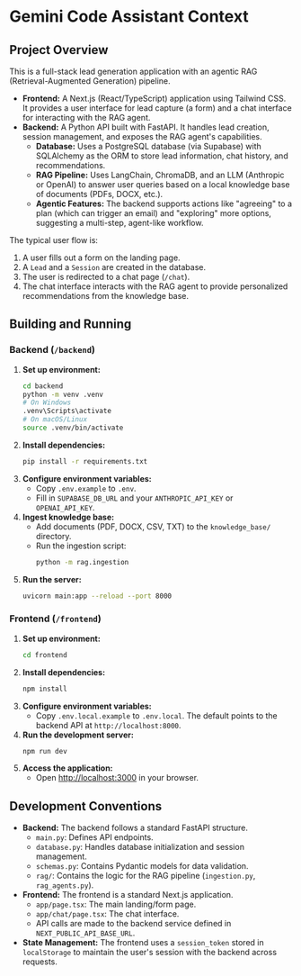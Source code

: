 # Gemini Code Assistant Context

## Project Overview

This is a full-stack lead generation application with an agentic RAG (Retrieval-Augmented Generation) pipeline.

*   **Frontend:** A Next.js (React/TypeScript) application using Tailwind CSS. It provides a user interface for lead capture (a form) and a chat interface for interacting with the RAG agent.
*   **Backend:** A Python API built with FastAPI. It handles lead creation, session management, and exposes the RAG agent's capabilities.
    *   **Database:** Uses a PostgreSQL database (via Supabase) with SQLAlchemy as the ORM to store lead information, chat history, and recommendations.
    *   **RAG Pipeline:** Uses LangChain, ChromaDB, and an LLM (Anthropic or OpenAI) to answer user queries based on a local knowledge base of documents (PDFs, DOCX, etc.).
    *   **Agentic Features:** The backend supports actions like "agreeing" to a plan (which can trigger an email) and "exploring" more options, suggesting a multi-step, agent-like workflow.

The typical user flow is:
1.  A user fills out a form on the landing page.
2.  A `Lead` and a `Session` are created in the database.
3.  The user is redirected to a chat page (`/chat`).
4.  The chat interface interacts with the RAG agent to provide personalized recommendations from the knowledge base.

## Building and Running

### Backend (`/backend`)

1.  **Set up environment:**
    ```bash
    cd backend
    python -m venv .venv
    # On Windows
    .venv\Scripts\activate
    # On macOS/Linux
    source .venv/bin/activate
    ```
2.  **Install dependencies:**
    ```bash
    pip install -r requirements.txt
    ```
3.  **Configure environment variables:**
    *   Copy `.env.example` to `.env`.
    *   Fill in `SUPABASE_DB_URL` and your `ANTHROPIC_API_KEY` or `OPENAI_API_KEY`.
4.  **Ingest knowledge base:**
    *   Add documents (PDF, DOCX, CSV, TXT) to the `knowledge_base/` directory.
    *   Run the ingestion script:
        ```bash
        python -m rag.ingestion
        ```
5.  **Run the server:**
    ```bash
    uvicorn main:app --reload --port 8000
    ```

### Frontend (`/frontend`)

1.  **Set up environment:**
    ```bash
    cd frontend
    ```
2.  **Install dependencies:**
    ```bash
    npm install
    ```
3.  **Configure environment variables:**
    *   Copy `.env.local.example` to `.env.local`. The default points to the backend API at `http://localhost:8000`.
4.  **Run the development server:**
    ```bash
    npm run dev
    ```
5.  **Access the application:**
    *   Open [http://localhost:3000](http://localhost:3000) in your browser.

## Development Conventions

*   **Backend:** The backend follows a standard FastAPI structure.
    *   `main.py`: Defines API endpoints.
    *   `database.py`: Handles database initialization and session management.
    *   `schemas.py`: Contains Pydantic models for data validation.
    *   `rag/`: Contains the logic for the RAG pipeline (`ingestion.py`, `rag_agents.py`).
*   **Frontend:** The frontend is a standard Next.js application.
    *   `app/page.tsx`: The main landing/form page.
    *   `app/chat/page.tsx`: The chat interface.
    *   API calls are made to the backend service defined in `NEXT_PUBLIC_API_BASE_URL`.
*   **State Management:** The frontend uses a `session_token` stored in `localStorage` to maintain the user's session with the backend across requests.
